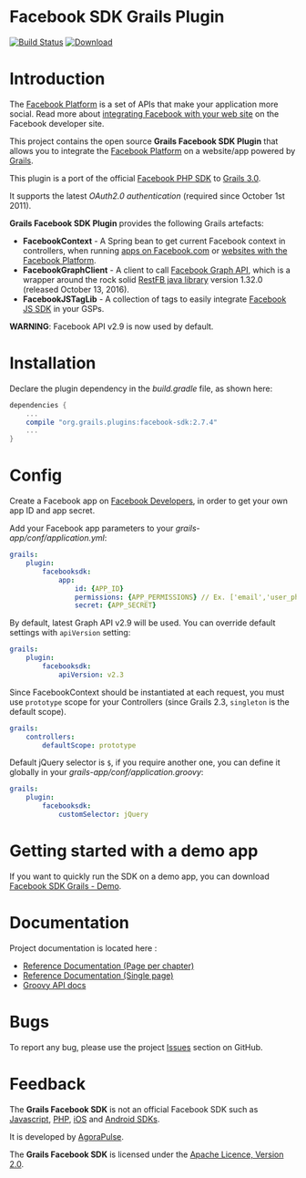 Facebook SDK Grails Plugin
==========================

[![Build Status](https://travis-ci.org/agorapulse/grails-facebook-sdk.svg)](https://travis-ci.org/agorapulse/grails-facebook-sdk)
[![Download](https://api.bintray.com/packages/agorapulse/plugins/facebook-sdk/images/download.svg)](https://bintray.com/agorapulse/plugins/facebook-sdk/_latestVersion)

# Introduction

The [Facebook Platform](http://developers.facebook.com/) is a set of APIs that make your application more social. Read more about [integrating Facebook with your web site](http://developers.facebook.com/docs/guides/web) on the Facebook developer site.

This project contains the open source **Grails Facebook SDK Plugin** that allows you to integrate the [Facebook Platform](http://developers.facebook.com/) on a website/app powered by [Grails](http://grails.org).

This plugin is a port of the official [Facebook PHP SDK](http://github.com/facebook/facebook-php-sdk) to [Grails 3.0](http://grails.org).

It supports the latest *OAuth2.0 authentication* (required since October 1st 2011).

**Grails Facebook SDK Plugin** provides the following Grails artefacts:

* **FacebookContext** - A Spring bean to get current Facebook context in controllers, when running [apps on Facebook.com](http://developers.facebook.com/docs/guides/canvas/) or [websites with the Facebook Platform](http://developers.facebook.com/docs/guides/web).
* **FacebookGraphClient** - A client to call [Facebook Graph API](http://developers.facebook.com/docs/reference/api/), which is a wrapper around the rock solid [RestFB java library](http://restfb.com/) version 1.32.0 (released October 13, 2016).
* **FacebookJSTagLib** - A collection of tags to easily integrate [Facebook JS SDK](http://developers.facebook.com/docs/reference/javascript/) in your GSPs.

**WARNING**: Facebook API v2.9 is now used by default.

# Installation

Declare the plugin dependency in the _build.gradle_ file, as shown here:

```groovy
dependencies {
    ...
    compile "org.grails.plugins:facebook-sdk:2.7.4"
    ...
}
```


# Config

Create a Facebook app on [Facebook Developers](https://developers.facebook.com/apps), in order to get your own app ID and app secret.

Add your Facebook app parameters to your _grails-app/conf/application.yml_:

```yml
grails:
    plugin:
        facebooksdk:
            app:
                id: {APP_ID}
                permissions: {APP_PERMISSIONS} // Ex. ['email','user_photos']
                secret: {APP_SECRET}
```

By default, latest Graph API v2.9 will be used.
You can override default settings with `apiVersion` setting:

```yml
grails:
    plugin:
        facebooksdk:
            apiVersion: v2.3
```

Since FacebookContext should be instantiated at each request, you must use `prototype` scope for your Controllers (since Grails 2.3, `singleton` is the default scope).

```yml
grails:
    controllers:
        defaultScope: prototype
```

Default jQuery selector is `$`, if you require another one, you can define it globally in your _grails-app/conf/application.groovy_:

```yml
grails:
    plugin:
        facebooksdk:
            customSelector: jQuery
```

# Getting started with a demo app

If you want to quickly run the SDK on a demo app, you can download [Facebook SDK Grails - Demo](https://github.com/agorapulse/grails-facebook-sdk-demo).


# Documentation

Project documentation is located here :

* [Reference Documentation (Page per chapter)](http://agorapulse.github.io/grails-facebook-sdk/guide)
* [Reference Documentation (Single page)](http://agorapulse.github.io/grails-facebook-sdk/guide/single.html)
* [Groovy API docs](http://agorapulse.github.io/grails-facebook-sdk/gapi/)


# Bugs

To report any bug, please use the project [Issues](http://github.com/agorapulse/grails-facebook-sdk/issues) section on GitHub.

# Feedback

The **Grails Facebook SDK** is not an official Facebook SDK such as [Javascript](http://developers.facebook.com/docs/reference/javascript/), [PHP](http://github.com/facebook/facebook-php-sdk), [iOS](http://github.com/facebook/facebook-ios-sdk/) and [Android SDKs](http://github.com/facebook/facebook-android-sdk).

It is developed by [AgoraPulse](http://www.agorapulse.com).

The **Grails Facebook SDK** is licensed under the [Apache Licence, Version 2.0](http://www.apache.org/licenses/LICENSE-2.0.html).
